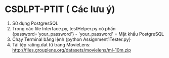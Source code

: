 # CSDLPT-PTIT ( Các lưu ý)
1. Sử dụng PostgresSQL
2. Trong các file Interface.py, testHelper.py có phần {password='your_password'} - 'your_password' = Mật khẩu PostgreSQL
3. Chạy Terminal bằng lệnh {python Assignment1Tester.py}
4. Tải tệp rating.dat từ trang MovieLens: http://files.grouplens.org/datasets/movielens/ml-10m.zip
